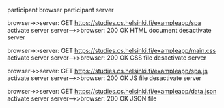 participant browser
participant server

browser->>server: GET https://studies.cs.helsinki.fi/exampleapp/spa
activate server
server-->>browser: 200 OK HTML document
desactivate server

browser->>server: GET https://studies.cs.helsinki.fi/exampleapp/main.css
activate server
server-->>browser: 200 OK CSS file
desactivate server

browser->>server: GET https://studies.cs.helsinki.fi/exampleapp/spa.js
activate server
server-->>browser: 200 OK JS file
desactivate server

browser->>server: GET https://studies.cs.helsinki.fi/exampleapp/data.json
activate server
server-->>browser: 200 OK JSON file